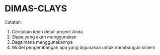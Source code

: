 # DIMAS-CLAYS
Catatan:
1. Ceritakan lebih detail project Anda
2. Siapa yang akan menggunakan
3. Bagaimana menggunakannya
4. Model pengembangan apa yang digunakan untuk membangun sistem
